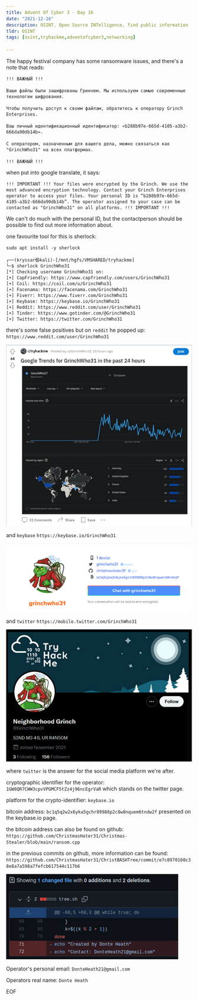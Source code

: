 ```yaml
---
title: Advent Of Cyber 3 - Day 16
date: "2021-12-16"
description: OSINT, Open Source INTelligence, find public information
tldr: OSINT
tags: [osint,tryhackme,adventofcyber3,networking]

---
```


The happy festival company has some ransomware issues, and there's a note that reads: 

```code
!!! ВАЖНЫЙ !!!

Ваши файлы были зашифрованы Гринчем. Мы используем самые современные технологии шифрования.

Чтобы получить доступ к своим файлам, обратитесь к оператору Grinch Enterprises.

Ваш личный идентификационный идентификатор: «b288b97e-665d-4105-a3b2-666da90db14b».

С оператором, назначенным для вашего дела, можно связаться как "GrinchWho31" на всех платформах.

!!! ВАЖНЫЙ !!!
```

when put into google translate, it says: 

```code
!!! IMPORTANT !!! Your files were encrypted by the Grinch. We use the most advanced encryption technology. Contact your Grinch Enterprises operator to access your files. Your personal ID is “b288b97e-665d-4105-a3b2-666da90db14b”. The operator assigned to your case can be contacted as "GrinchWho31" on all platforms. !!! IMPORTANT !!!
```

We can't do much with the personal ID, but the contactperson should be possible to find out more information about. 

one favourite tool for this is sherlock: 
```shell
sudo apt install -y sherlock

┌──(kryssar㉿kali)-[/mnt/hgfs/VMSHARED/tryhackme]
└─$ sherlock GrinchWho31     
[*] Checking username GrinchWho31 on:
[+] CapFriendly: https://www.capfriendly.com/users/GrinchWho31
[+] Coil: https://coil.com/u/GrinchWho31
[+] Facenama: https://facenama.com/GrinchWho31
[+] Fiverr: https://www.fiverr.com/GrinchWho31
[+] Keybase: https://keybase.io/GrinchWho31
[+] Reddit: https://www.reddit.com/user/GrinchWho31
[+] Tinder: https://www.gotinder.com/@GrinchWho31
[+] Twitter: https://twitter.com/GrinchWho31
```

there's some false positives but on `reddit` he popped up: 
`https://www.reddit.com/user/GrinchWho31`

![thm-aoc3-day16](thm-aoc3-day16-1.png)

and `keybase`
`https://keybase.io/GrinchWho31`

![thm-aoc3-day16](thm-aoc3-day16-2.png)

and `twitter`
`https://mobile.twitter.com/GrinchWho31`

![thm-aoc3-day16](thm-aoc3-day16-3.png)

where `twitter` is the answer for the social media platform we're after.

cryptographic identifier for the operator: `1GW8QR7CWW3cpvVPGMCF5tZz4j96ncEgrVaR` which stands on the twitter page.

platform for the crypto-identifier: `keybase.io`

bitcoin address: `bc1q5q2w2x6yka5gchr89988p2c8w8nquem6tndw2f`
presented on the keybase.io page.

the bitcoin address can also be found on github: 
`https://github.com/ChristmasHater31/Christmas-Stealer/blob/main/ransom.cpp`

in the previous commits on github, more information can be found:  
`https://github.com/ChristmasHater31/ChristBASHTree/commit/e7c8970160c38e8a7a598a7fefcb617544c117b6`

![thm-aoc3-day16](thm-aoc3-day16-4.png)

Operator's personal email: `DonteHeath21@gmail.com`

Operators real name: `Donte Heath`

EOF 